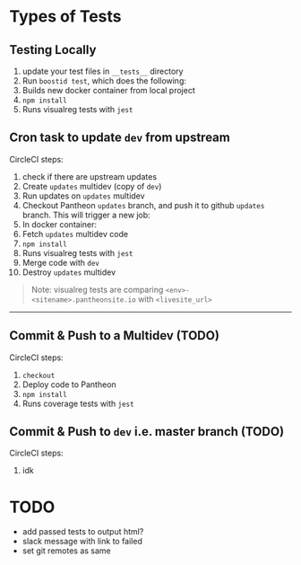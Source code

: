 
# Types of Tests

## Testing Locally
1. update your test files in `__tests__` directory
2. Run `boostid test`, which does the following:
  1. Builds new docker container from local project
  2. `npm install`
  3. Runs visualreg tests with `jest`

## Cron task to update `dev` from upstream
CircleCI steps:
1. check if there are upstream updates
2. Create `updates` multidev (copy of `dev`)
3. Run updates on `updates` multidev
4. Checkout Pantheon `updates` branch, and push it to github `updates` branch. This will trigger a new job:
5. In docker container:
6. Fetch `updates` multidev code
7. `npm install`
8. Runs visualreg tests with `jest`
9. Merge code with `dev`
10. Destroy `updates` multidev


> Note: visualreg tests are comparing `<env>-<sitename>.pantheonsite.io` with `<livesite_url>`

---

## Commit & Push to a Multidev (TODO)
CircleCI steps:
1. `checkout`
2. Deploy code to Pantheon
3. `npm install`
4. Runs coverage tests with `jest`

## Commit & Push to `dev` i.e. master branch (TODO)
CircleCI steps:
1. idk



# TODO
- add passed tests to output html?
- slack message with link to failed
- set git remotes as same
